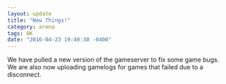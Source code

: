 ```yaml
---
layout: update
title: "New Things!"
category: arena
tags: OK
date: "2016-04-23 19:40:30 -0400"
---
```


We have pulled a new version of the gameserver to fix some game bugs. We are also now uploading gamelogs for games that failed due to a disconnect.
